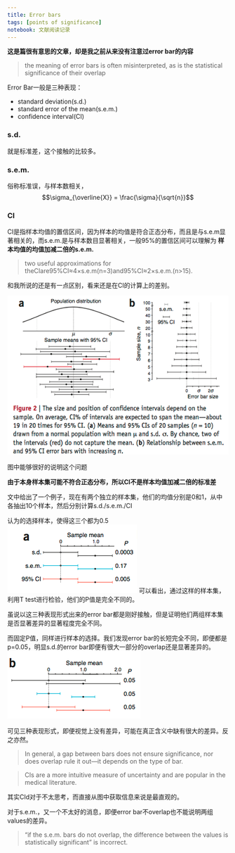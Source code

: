 ```yaml
---
title: Error bars
tags: [points of significance]
notebook: 文献阅读记录
---
```


**这是篇很有意思的文章，却是我之前从来没有注意过error bar的内容**

>the meaning of error bars is often misinterpreted, as is the statistical significance of their overlap

Error Bar一般是三种表现：

- standard deviation(s.d.)
- standard error of the mean(s.e.m.) 
- confidence interval(CI)

### s.d. ###

就是标准差，这个接触的比较多。

### s.e.m. ###

俗称标准误，与样本数相关，$$\sigma_{\overline{X}} = \frac{\sigma}{\sqrt{n}}$$

### CI ###

CI是指样本均值的置信区间，因为样本的均值是符合正态分布，而且是与s.e.m显著相关的，而s.e.m.是与样本数目显著相关，一般95%的置信区间可以理解为 **样本均值的均值加减二倍的s.e.m.**

>two useful approximations for theCIare95%CI≈4×s.e.m(n=3)and95%CI≈2×s.e.m.(n>15).

和我所说的还是有一点区别，看来还是在CI的计算上的差别。

![f3](../pics/pos2-3.png)

图中能够很好的说明这个问题

**由于本身样本集可能不符合正态分布，所以CI不是样本均值加减二倍的标准差**


文中给出了一个例子，现在有两个独立的样本集，他们的均值分别是0和1，从中各抽出10个样本，然后分别计算s.d./s.e.m./CI

认为的选择样本，使得这三个都为0.5
![f1](../pics/pos2-1.png)
可以看出，通过这样的样本集，利用T test进行检验，他们的P值是完全不同的。

虽说以这三种表现形式出来的error bar都是刚好接触，但是证明他们两组样本集是否显著差异的显著程度完全不同。

而固定P值，同样进行样本的选择。我们发现error bar的长短完全不同，即便都是p=0.05，明显s.d.的error bar即便有很大一部分的overlap还是显著差异的。
![f2](../pics/pos2-2.png)

可见三种表现形式，即便视觉上没有差异，可能在真正含义中缺有很大的差异。反之亦然。

> In general, a gap between bars does not ensure significance, nor does overlap rule it out—it depends on the type of bar.

>CIs are a more intuitive measure of uncertainty and are popular in the medical literature.

其实CId对于不太思考，而直接从图中获取信息来说是最直观的。

对于s.e.m.，又一个不太好的消息，即便error bar不overlap也不能说明两组values的差异。

>“if the s.e.m. bars do not overlap, the difference between the values is statistically significant” is incorrect. 







